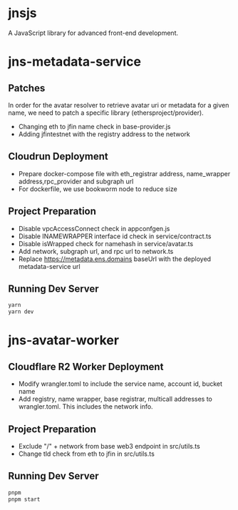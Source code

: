 # jnsjs

A JavaScript library for advanced front-end development.

# jns-metadata-service

## Patches

In order for the avatar resolver to retrieve avatar uri or metadata for a given name, we need to patch a specific library (ethersproject/provider).

- Changing eth to jfin name check in base-provider.js
- Adding jfintestnet with the registry address to the network

## Cloudrun Deployment

- Prepare docker-compose file with eth_registrar address, name_wrapper address,rpc_provider and subgraph url
- For dockerfile, we use bookworm node to reduce size

## Project Preparation

- Disable vpcAccessConnect check in appconfgen.js
- Disable INAMEWRAPPER interface id check in service/contract.ts
- Disable isWrapped check for namehash in service/avatar.ts
- Add network, subgraph url, and rpc url to network.ts
- Replace https://metadata.ens.domains baseUrl with the deployed metadata-service url

## Running Dev Server

```bash
yarn
yarn dev
```

# jns-avatar-worker

## Cloudflare R2 Worker Deployment

- Modify wrangler.toml to include the service name, account id, bucket name
- Add registry, name wrapper, base registrar, multicall addresses to wrangler.toml. This includes the network info.

## Project Preparation

- Exclude "/" + network from base web3 endpoint in src/utils.ts
- Change tld check from eth to jfin in src/utils.ts

## Running Dev Server

```bash
pnpm
pnpm start
```
